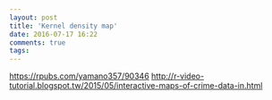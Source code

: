 ```yaml
---
layout: post
title: 'Kernel density map'
date: 2016-07-17 16:22
comments: true
tags: 
---
```

https://rpubs.com/yamano357/90346
http://r-video-tutorial.blogspot.tw/2015/05/interactive-maps-of-crime-data-in.html
